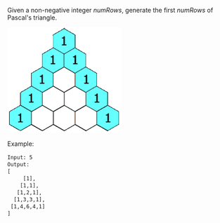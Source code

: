 Given a non-negative integer *numRows*, generate the first *numRows* of Pascal's triangle.

![](PascalTriangleAnimated2.gif)

Example:
```
Input: 5
Output:
[
     [1],
    [1,1],
   [1,2,1],
  [1,3,3,1],
 [1,4,6,4,1]
]
```